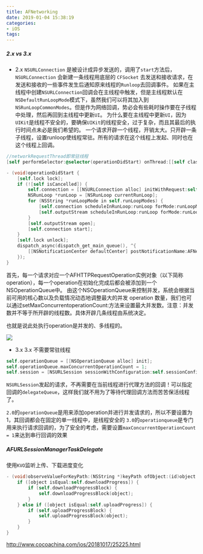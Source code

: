 ```yaml
---
title: AFNetworking
date: 2019-01-04 15:38:19
categories:
- iOS
tags:
---
```


##### 2.x vs 3.x 
- 2.x
`NSURLConnection` 是被设计成异步发送的，调用了`start`方法后，`NSURLConnection` 会新建一条线程用底层的 `CFSocket` 去发送和接收请求，在发送和接收的一些事件发生后通知原来线程的`Runloop`去回调事件。
如果在主线程中创建`NSURLConnection`回调会在主线程中触发，但是主线程默认在`NSDefaultRunLoopMode`模式下，虽然我们可以将其加入到`NSRunLoopCommonModes`。但是作为网络回调，势必会有些耗时操作要在子线程中处理，然后再回到主线程中更新`UI`。
为什么要在主线程中更新`UI`，因为`UIKit`是线程不安全的，要确保`UIKit`的线程安全，过于复杂，而且其最后的执行时间点未必是我们希望的。
一个请求开辟一个线程，开销太大。只开辟一条子线程，设置runloop使线程常驻。所有的请求在这个线程上发起、同时也在这个线程上回调。
```objective-c
//networkRequestThread即常驻线程
[self performSelector:@selector(operationDidStart) onThread:[[self class] networkRequestThread] withObject:nil waitUntilDone:NO modes:[self.runLoopModes allObjects]];
```
```objective-c
- (void)operationDidStart {
    [self.lock lock];
    if (![self isCancelled]) {
        self.connection = [[NSURLConnection alloc] initWithRequest:self.request delegate:self startImmediately:NO];
        NSRunLoop *runLoop = [NSRunLoop currentRunLoop];
        for (NSString *runLoopMode in self.runLoopModes) {
            [self.connection scheduleInRunLoop:runLoop forMode:runLoopMode];
            [self.outputStream scheduleInRunLoop:runLoop forMode:runLoopMode];
        }
        [self.outputStream open];
        [self.connection start];
    }
    [self.lock unlock];
    dispatch_async(dispatch_get_main_queue(), ^{
        [[NSNotificationCenter defaultCenter] postNotificationName:AFNetworkingOperationDidStartNotification object:self];
    });
}
```
首先，每一个请求对应一个AFHTTPRequestOperation实例对象（以下简称operation），每一个operation在初始化完成后都会被添加到一个NSOperationQueue中。
由这个NSOperationQueue来控制并发，系统会根据当前可用的核心数以及负载情况动态地调整最大的并发 operation 数量，我们也可以通过setMaxConcurrentoperationCount:方法来设置最大并发数。注意：并发数并不等于所开辟的线程数。具体开辟几条线程由系统决定。

也就是说此处执行operation是并发的、多线程的。

[^_^]: {% asset_img 1.png 图片说明 %}



![](https://ws2.sinaimg.cn/large/006tKfTcly1g0vdjb6l13j30fx0f6q2z.jpg)

- 3.x
3.x 不需要常驻线程
```objective-c
self.operationQueue = [[NSOperationQueue alloc] init];
self.operationQueue.maxConcurrentOperationCount = 1;
self.session = [NSURLSession sessionWithConfiguration:self.sessionConfiguration delegate:self delegateQueue:self.operationQueue];
```
`NSURLSession`发起的请求，不再需要在当前线程进行代理方法的回调！可以指定回调的`delegateQueue`，这样我们就不用为了等待代理回调方法而苦苦保活线程了。

`2.0`的`operationQueue`是用来添加operation并进行并发请求的，所以不要设置为1，其回调都会在固定的单一线程中，是线程安全的
`3.0`的`operationqueue`是专门用来执行请求回调的，为了安全的考虑，需要设置`maxConcurrentOperationCount = 1`来达到串行回调的效果

##### AFURLSessionManagerTaskDelegate
使用`KVO`监听上传、下载进度变化                                                                                                                                                                                                                                                                                                                                                                                                                                                                                                                                                                                                                                                                                                                                                                                                                                                                                                                                                                                                                                                                                                                                                                                                                                                                                                                                                                                                                                                                                                                                                                                                                                                                                                                                                                                                                                                                                                                                                                                                                                                                                                                                                   
```objective-c
- (void)observeValueForKeyPath:(NSString *)keyPath ofObject:(id)object change:(NSDictionary<NSString *,id> *)change context:(void *)context {
    if ([object isEqual:self.downloadProgress]) {
        if (self.downloadProgressBlock) {
            self.downloadProgressBlock(object);
        }
    } else if ([object isEqual:self.uploadProgress]) {
        if (self.uploadProgressBlock) {
            self.uploadProgressBlock(object);
        }
    }
}
```


http://www.cocoachina.com/ios/20181017/25225.html
